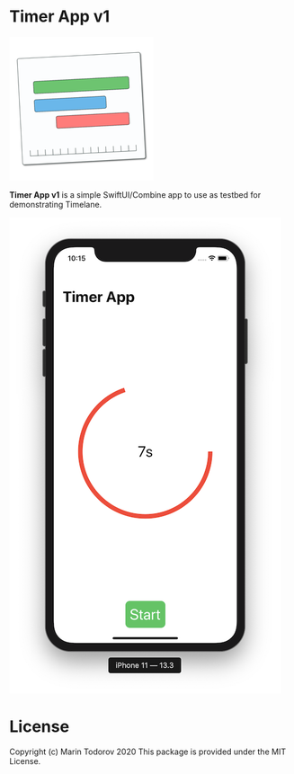 # Timer App v1

![Timelane Icon](etc/Icon_128x128@2x.png)

**Timer App v1** is a simple SwiftUI/Combine app to use as testbed for demonstrating Timelane.

![Timer app](etc/timer-app.png)

# License

Copyright (c) Marin Todorov 2020
This package is provided under the MIT License.
